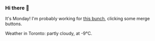 ### Hi there :wave:

It's Monday! I'm probably working for [this bunch](https://github.com/kohofinancial), clicking some merge buttons.

Weather in Toronto: partly cloudy, at -9°C.
